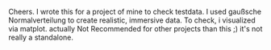 Cheers. I wrote this for a project of mine to check testdata. 
I used gaußsche Normalverteilung to create realistic, immersive data.
To check, i visualized via matplot.
actually Not Recommended for other projects than this ;)  it's not really a standalone.

